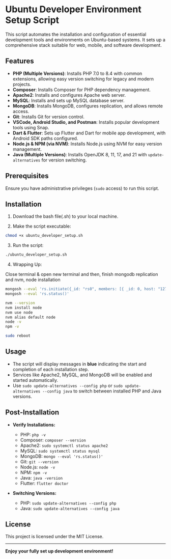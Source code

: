 # Ubuntu Developer Environment Setup Script

This script automates the installation and configuration of essential development tools and environments on Ubuntu-based systems. It sets up a comprehensive stack suitable for web, mobile, and software development.

## Features

- **PHP (Multiple Versions)**: Installs PHP 7.0 to 8.4 with common extensions, allowing easy version switching for legacy and modern projects.
- **Composer**: Installs Composer for PHP dependency management.
- **Apache2**: Installs and configures Apache web server.
- **MySQL**: Installs and sets up MySQL database server.
- **MongoDB**: Installs MongoDB, configures replication, and allows remote access.
- **Git**: Installs Git for version control.
- **VSCode, Android Studio, and Postman**: Installs popular development tools using Snap.
- **Dart & Flutter**: Sets up Flutter and Dart for mobile app development, with Android SDK paths configured.
- **Node.js & NPM (via NVM)**: Installs Node.js using NVM for easy version management.
- **Java (Multiple Versions)**: Installs OpenJDK 8, 11, 17, and 21 with `update-alternatives` for version switching.

## Prerequisites

Ensure you have administrative privileges (`sudo` access) to run this script.

## Installation

1. Download the bash file(.sh) to your local machine.

2. Make the script executable:

```bash
chmod +x ubuntu_developer_setup.sh
```

3. Run the script:

```bash
./ubuntu_developer_setup.sh
```
4. Wrapping Up:

Close terminal & open new terminal and then, finish mongodb replication and nvm, node installation
```bash
mongosh --eval 'rs.initiate({_id: "rs0", members: [{ _id: 0, host: "127.0.0.1:27017" }]})'
mongosh --eval 'rs.status()'

nvm --version
nvm install node
nvm use node
nvm alias default node
node -v
npm -v

sudo reboot
```

## Usage

- The script will display messages in **blue** indicating the start and completion of each installation step.
- Services like Apache2, MySQL, and MongoDB will be enabled and started automatically.
- Use `sudo update-alternatives --config php` or `sudo update-alternatives --config java` to switch between installed PHP and Java versions.

## Post-Installation

- **Verify Installations:**

  - PHP: `php -v`
  - Composer: `composer --version`
  - Apache2: `sudo systemctl status apache2`
  - MySQL: `sudo systemctl status mysql`
  - MongoDB: `mongo --eval 'rs.status()'`
  - Git: `git --version`
  - Node.js: `node -v`
  - NPM: `npm -v`
  - Java: `java -version`
  - Flutter: `flutter doctor`

- **Switching Versions:**

  - PHP: `sudo update-alternatives --config php`
  - Java: `sudo update-alternatives --config java`

## License

This project is licensed under the MIT License.

---

**Enjoy your fully set up development environment!**

